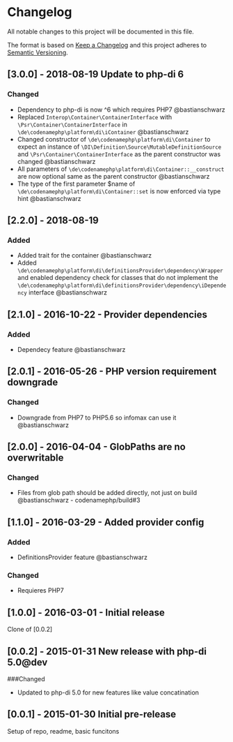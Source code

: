 # Changelog

All notable changes to this project will be documented in this file.

The format is based on [Keep a Changelog](http://keepachangelog.com/)
and this project adheres to [Semantic Versioning](http://semver.org/).

## [3.0.0] - 2018-08-19 Update to php-di 6
### Changed
- Dependency to php-di is now ^6 which requires PHP7 @bastianschwarz
- Replaced `Interop\Container\ContainerInterface` with `\Psr\Container\ContainerInterface` in `\de\codenamephp\platform\di\iContainer` @bastianschwarz
- Changed constructor of `\de\codenamephp\platform\di\Container` to expect an instance of `\DI\Definition\Source\MutableDefinitionSource` and 
  `\Psr\Container\ContainerInterface` as the parent constructor was changed @bastianschwarz
- All parameters of `\de\codenamephp\platform\di\Container::__construct` are now optional same as the parent constructor @bastianschwarz
- The type of the first parameter $name of `\de\codenamephp\platform\di\Container::set` is now enforced via type hint @bastianschwarz
  
## [2.2.0] - 2018-08-19 
### Added
- Added trait for the container @bastianschwarz
- Added `\de\codenamephp\platform\di\definitionsProvider\dependency\Wrapper` and enabled dependency check for classes that do not implement
  the `\de\codenamephp\platform\di\definitionsProvider\dependency\iDependency` interface @bastianschwarz
  
## [2.1.0] - 2016-10-22 - Provider dependencies
### Added
- Dependecy feature @bastianschwarz

## [2.0.1] - 2016-05-26 - PHP version requirement downgrade

### Changed
- Downgrade from PHP7 to PHP5.6 so infomax can use it @bastianschwarz

## [2.0.0] - 2016-04-04 - GlobPaths are no overwritable

### Changed
- Files from glob path should be added directly, not just on build @bastianschwarz - codenamephp/build#3

## [1.1.0] - 2016-03-29 - Added provider config

### Added
- DefinitionsProvider feature @bastianschwarz

### Changed
- Requieres PHP7

## [1.0.0] - 2016-03-01 - Initial release

Clone of [0.0.2]

## [0.0.2] - 2015-01-31 New release with php-di 5.0@dev

###Changed
- Updated to php-di 5.0 for new features like value concatination

## [0.0.1] - 2015-01-30 Initial pre-release

Setup of repo, readme, basic funcitons